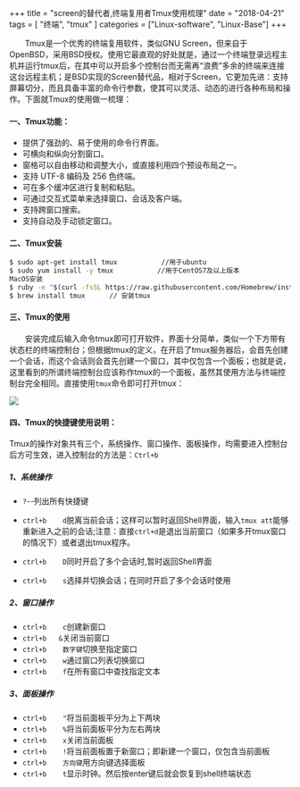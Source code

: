 +++
title = "screen的替代者,终端复用者Tmux使用梳理"
date = "2018-04-21"
tags = [ "终端", "tmux" ]
categories = ["Linux-software", "Linux-Base"]
+++

　　Tmux是一个优秀的终端复用软件，类似GNU Screen，但来自于OpenBSD，采用BSD授权。使用它最直观的好处就是，通过一个终端登录远程主机并运行tmux后，在其中可以开启多个控制台而无需再“浪费”多余的终端来连接这台远程主机；是BSD实现的Screen替代品，相对于Screen，它更加先进：支持屏幕切分，而且具备丰富的命令行参数，使其可以灵活、动态的进行各种布局和操作。下面就Tmux的使用做一梳理：

#### 一、Tmux功能：

-  提供了强劲的、易于使用的命令行界面。
-  可横向和纵向分割窗口。
-  窗格可以自由移动和调整大小，或直接利用四个预设布局之一。
-  支持 UTF-8 编码及 256 色终端。
-  可在多个缓冲区进行复制和粘贴。
-  可通过交互式菜单来选择窗口、会话及客户端。
-  支持跨窗口搜索。
-  支持自动及手动锁定窗口。

#### 二、Tmux安装

```bash
$ sudo apt-get install tmux           //用于ubuntu
$ sudo yum install -y tmux           //用于CentOS7及以上版本
MacOS安装
$ ruby -e "$(curl -fsSL https://raw.githubusercontent.com/Homebrew/install/master/install)"   //安装 Homebrew
$ brew install tmux      // 安装tmux
```

#### 三、Tmux的使用

　　安装完成后输入命令tmux即可打开软件，界面十分简单，类似一个下方带有状态栏的终端控制台；但根据tmux的定义，在开启了tmux服务器后，会首先创建一个会话，而这个会话则会首先创建一个窗口，其中仅包含一个面板；也就是说，这里看到的所谓终端控制台应该称作tmux的一个面板，虽然其使用方法与终端控制台完全相同。直接使用`tmux`命令即可打开tmux：

![](http://p.jtree.cc/Ashampoo_Snap_2018.04.21_09h41m41s_001_.png)

#### 四、Tmux的快捷键使用说明：

Tmux的操作对象共有三个，系统操作、窗口操作、面板操作，均需要进入控制台后方可生效，进入控制台的方法是：`Ctrl+b`

##### 1、系统操作

- `?`--列出所有快捷键

- `ctrl+b    d`脱离当前会话；这样可以暂时返回Shell界面，输入`tmux att`能够重新进入之前的会话;注意：直接`ctrl+d`是退出当前窗口（如果多开tmux窗口的情况下）或者退出tmux程序。

- `ctrl+b    D`同时开启了多个会话时,暂时返回Shell界面

- `ctrl+b    s`选择并切换会话；在同时开启了多个会话时使用


##### 2、窗口操作

- `ctrl+b    c`创建新窗口
- `ctrl+b   &`关闭当前窗口
- `ctrl+b    数字键`切换至指定窗口
- `ctrl+b    w`通过窗口列表切换窗口
- `ctrl+b    f`在所有窗口中查找指定文本

##### 3、面板操作 

- `ctrl+b    "`将当前面板平分为上下两块
- `ctrl+b    %`将当前面板平分为左右两块
- `ctrl+b    x`关闭当前面板
- `ctrl+b    !`将当前面板置于新窗口；即新建一个窗口，仅包含当前面板
- `ctrl+b    方向键`用方向键选择面板
- `ctrl+b    t`显示时钟。然后按enter键后就会恢复到shell终端状态